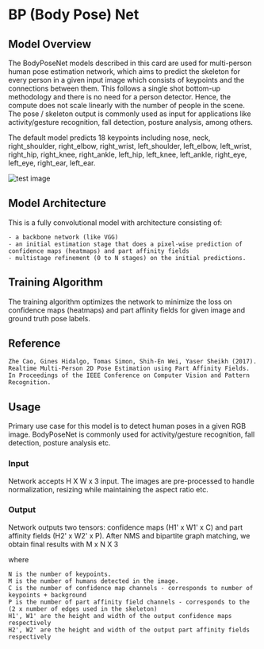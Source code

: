 # BP (Body Pose) Net

## Model Overview

The BodyPoseNet models described in this card are used for multi-person human pose estimation network, which aims to predict the skeleton for every person in a given input image which consists of keypoints and the connections between them. This follows a single shot bottom-up methodology and there is no need for a person detector. Hence, the compute does not scale linearly with the number of people in the scene. The pose / skeleton output is commonly used as input for applications like activity/gesture recognition, fall detection, posture analysis, among others.

The default model predicts 18 keypoints including nose, neck, right_shoulder, right_elbow, right_wrist, left_shoulder, left_elbow, left_wrist, right_hip, right_knee, right_ankle, left_hip, left_knee, left_ankle, right_eye, left_eye, right_ear, left_ear.

![test image](models/bpnet/database/cover.png)

## Model Architecture

This is a fully convolutional model with architecture consisting of:

    - a backbone network (like VGG)
    - an initial estimation stage that does a pixel-wise prediction of confidence maps (heatmaps) and part affinity fields
    - multistage refinement (0 to N stages) on the initial predictions.

## Training Algorithm

The training algorithm optimizes the network to minimize the loss on confidence maps (heatmaps) and part affinity fields for given image and ground truth pose labels.

## Reference

    Zhe Cao, Gines Hidalgo, Tomas Simon, Shih-En Wei, Yaser Sheikh (2017).
    Realtime Multi-Person 2D Pose Estimation using Part Affinity Fields.
    In Proceedings of the IEEE Conference on Computer Vision and Pattern Recognition.

## Usage

Primary use case for this model is to detect human poses in a given RGB image. BodyPoseNet is commonly used for activity/gesture recognition, fall detection, posture analysis etc.

### Input

Network accepts H X W x 3 input. The images are pre-processed to handle normalization, resizing while maintaining the aspect ratio etc.

### Output

Network outputs two tensors: confidence maps (H1' x W1' x C) and part affinity fields (H2' x W2' x P). After NMS and bipartite graph matching, we obtain final results with M x N X 3

where

    N is the number of keypoints.
    M is the number of humans detected in the image.
    C is the number of confidence map channels - corresponds to number of keypoints + background
    P is the number of part affinity field channels - corresponds to the (2 x number of edges used in the skeleton)
    H1', W1' are the height and width of the output confidence maps respectively
    H2', W2' are the height and width of the output part affinity fields respectively
